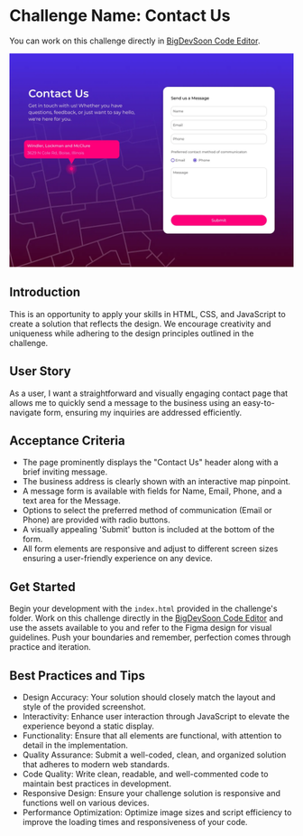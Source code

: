 # Challenge Name: Contact Us

You can work on this challenge directly in [BigDevSoon Code Editor](https://app.bigdevsoon.me/challenges/contact-us/browser).

![Contact Us Design](./design.png)

## Introduction

This is an opportunity to apply your skills in HTML, CSS, and JavaScript to create a solution that reflects the design. We encourage creativity and uniqueness while adhering to the design principles outlined in the challenge.

## User Story

As a user, I want a straightforward and visually engaging contact page that allows me to quickly send a message to the business using an easy-to-navigate form, ensuring my inquiries are addressed efficiently.

## Acceptance Criteria

- The page prominently displays the "Contact Us" header along with a brief inviting message.
- The business address is clearly shown with an interactive map pinpoint.
- A message form is available with fields for Name, Email, Phone, and a text area for the Message.
- Options to select the preferred method of communication (Email or Phone) are provided with radio buttons.
- A visually appealing 'Submit' button is included at the bottom of the form.
- All form elements are responsive and adjust to different screen sizes ensuring a user-friendly experience on any device.

## Get Started

Begin your development with the `index.html` provided in the challenge's folder. Work on this challenge directly in the [BigDevSoon Code Editor](https://app.bigdevsoon.me/challenges/contact-us/browser) and use the assets available to you and refer to the Figma design for visual guidelines. Push your boundaries and remember, perfection comes through practice and iteration.

## Best Practices and Tips

- Design Accuracy: Your solution should closely match the layout and style of the provided screenshot.
- Interactivity: Enhance user interaction through JavaScript to elevate the experience beyond a static display.
- Functionality: Ensure that all elements are functional, with attention to detail in the implementation.
- Quality Assurance: Submit a well-coded, clean, and organized solution that adheres to modern web standards.
- Code Quality: Write clean, readable, and well-commented code to maintain best practices in development.
- Responsive Design: Ensure your challenge solution is responsive and functions well on various devices.
- Performance Optimization: Optimize image sizes and script efficiency to improve the loading times and responsiveness of your code.
